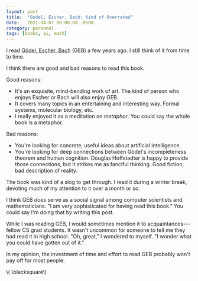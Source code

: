 ```yaml
---
layout: post
title:  "Godel, Escher, Bach: Kind of Overrated"
date:   2021-04-07 00:00:00 -0500
category: personal 
tags: [books, ai, math] 
---
```


I read [G&ouml;del, Escher, Bach](https://www.amazon.com/G%C3%B6del-Escher-Bach-Eternal-Golden/dp/0465026567/ref=sr_1_1?crid=33V4Y3VNINHAL&dchild=1&keywords=godel+escher+bach&qid=1617814499&sprefix=godel+escher+bach%2Caps%2C399&sr=8-1) (GEB) a few years ago. I still think of it from time to time.

I think there are good and bad reasons to read this book.

Good reasons:
* It's an exquisite, mind-bending work of art.
  The kind of person who enjoys Escher or Bach will also enjoy GEB.
* It covers many topics in an entertaining and interesting way.
  Formal systems, molecular biology, etc.
* I really enjoyed it as a meditation on _metaphor_. 
  You could say the whole book is a metaphor. 

Bad reasons:
* You're looking for concrete, useful ideas about artificial intelligence.
* You're looking for deep connections between G&ouml;del's incompleteness theorem and human cognition.
  Douglas Hoffstadter is happy to provide those connections, but it strikes me as fanciful thinking. 
  Good fiction, bad description of reality.

The book was kind of a slog to get through.
I read it during a winter break, devoting much of my attention to it over a month or so.

I think GEB _does_ serve as a social signal among computer scientists and mathematicians. 
"I am very sophisticated for having read this book."
You could say I'm doing that by writing this post.

While I was reading GEB, I would sometimes mention it to acquaintances---fellow CS grad students.
It wasn't uncommon for someone to tell me they had read it in high school.
"Oh, great," I wondered to myself. "I wonder what you could have gotten out of it."

In my opinion, the investment of time and effort to read GEB probably won't pay off for most people.

\\( \blacksquare\\)  

